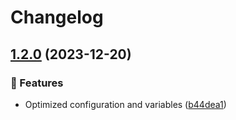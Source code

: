# Changelog

## [1.2.0](https://github.com/Meqn/gulp-dataurl/compare/v1.1.0...v1.2.0) (2023-12-20)


### 🚀 Features

* Optimized configuration and variables ([b44dea1](https://github.com/Meqn/gulp-dataurl/commit/b44dea1625f76706ae635ed028a0d059d62594dc))
